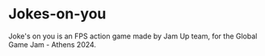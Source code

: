 # Jokes-on-you
Joke's on you is an FPS action game made by Jam Up team, for the Global Game Jam - Athens 2024.
